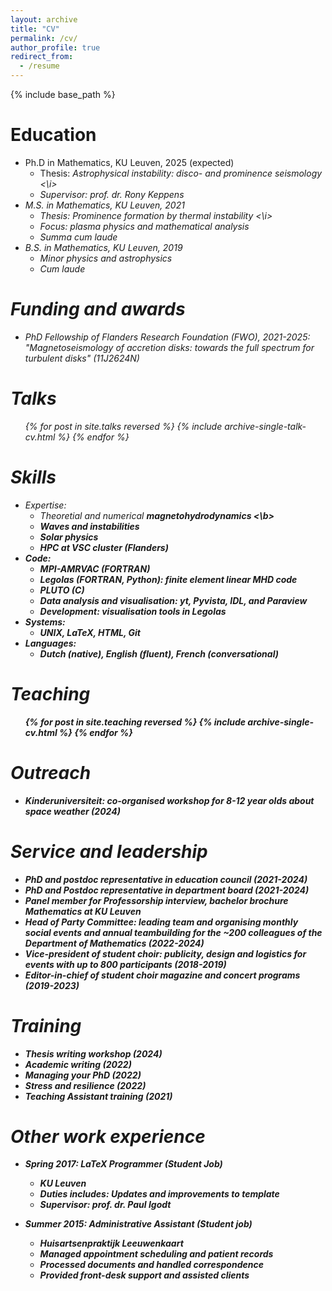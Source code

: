 ```yaml
---
layout: archive
title: "CV"
permalink: /cv/
author_profile: true
redirect_from:
  - /resume
---
```


{% include base_path %}

Education
======
* Ph.D in Mathematics, KU Leuven, 2025 (expected)
  * Thesis: <i> Astrophysical instability: disco- and prominence seismology <\i>
  * Supervisor: prof. dr. Rony Keppens
* M.S. in Mathematics, KU Leuven, 2021
  * Thesis: <i> Prominence formation by thermal instability <\i>
  * Focus: plasma physics and mathematical analysis
  * Summa cum laude
* B.S. in Mathematics, KU Leuven, 2019
  * Minor physics and astrophysics
  * Cum laude

<!-- Publications
======
  <ul>{% for post in site.publications reversed %}
    {% include archive-single-cv.html %}
  {% endfor %}</ul> -->

Funding and awards
======
* PhD Fellowship of Flanders Research Foundation (FWO), 2021-2025: "Magnetoseismology of accretion disks: towards the full spectrum for turbulent disks" (11J2624N)

Talks
======
  <ul>{% for post in site.talks reversed %}
    {% include archive-single-talk-cv.html  %}
  {% endfor %}</ul>
  
Skills
======
* Expertise:
  * Theoretial and numerical <b> magnetohydrodynamics <\b>
  * Waves and instabilities
  * Solar physics
  * HPC at VSC cluster (Flanders)
* Code:
  * MPI-AMRVAC (FORTRAN)
  * Legolas (FORTRAN, Python): finite element linear MHD code
  * PLUTO (C)
  * Data analysis and visualisation: yt, Pyvista, IDL, and Paraview
  * Development: visualisation tools in Legolas
* Systems:
  * UNIX, LaTeX, HTML, Git
* Languages:
  * Dutch (native), English (fluent), French (conversational)

Teaching
======
  <ul>{% for post in site.teaching reversed %}
    {% include archive-single-cv.html %}
  {% endfor %}</ul>

Outreach
======
* Kinderuniversiteit: co-organised workshop for 8-12 year olds about space weather (2024)
  
Service and leadership
======
* PhD and postdoc representative in education council (2021-2024)
* PhD and Postdoc representative in department board (2021-2024)
* Panel member for Professorship interview, bachelor brochure Mathematics at KU Leuven
*	Head of Party Committee: leading team and organising monthly social events and annual teambuilding for the ~200 colleagues of the Department of Mathematics (2022-2024)
*	Vice-president of student choir: publicity, design and logistics for events with up to 800 participants (2018-2019)
*	Editor-in-chief of student choir magazine and concert programs (2019-2023)

Training
======
*	Thesis writing workshop (2024)
*	Academic writing (2022)
*	Managing your PhD (2022)
*	Stress and resilience (2022) 
*	Teaching Assistant training (2021)

Other work experience
======
* Spring 2017: LaTeX Programmer (Student Job)
  * KU Leuven
  * Duties includes: Updates and improvements to template
  * Supervisor: prof. dr. Paul Igodt

* Summer 2015: Administrative Assistant (Student job)
  * Huisartsenpraktijk Leeuwenkaart
  * Managed appointment scheduling and patient records
  * Processed documents and handled correspondence
  * Provided front-desk support and assisted clients